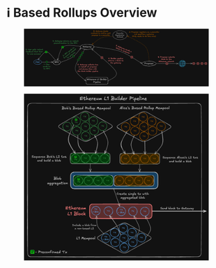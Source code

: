 # ℹ️ Based Rollups Overview

<div data-full-width="true"><figure><img src=".gitbook/assets/image (21).png" alt=""><figcaption></figcaption></figure></div>

<div data-full-width="true"><figure><img src=".gitbook/assets/image (20).png" alt=""><figcaption></figcaption></figure></div>



